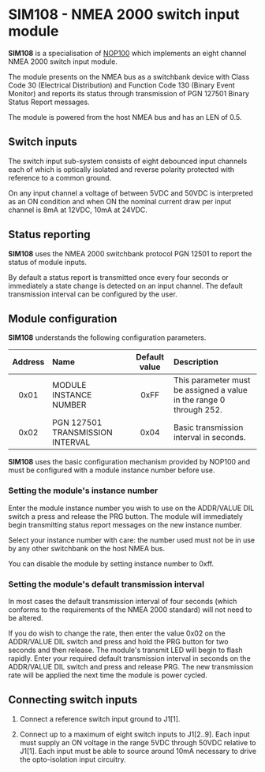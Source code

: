 # SIM108 - NMEA 2000 switch input module

**SIM108** is a specialisation of
[NOP100](https://github.com/preeve9534/NOP100)
which implements an eight channel NMEA 2000 switch input module.

The module presents on the NMEA bus as a switchbank device with
Class Code 30 (Electrical Distribution) and Function Code 130 (Binary
Event Monitor) and reports its status through transmission of
PGN 127501 Binary Status Report messages.

The module is powered from the host NMEA bus and has an LEN of 0.5.

## Switch inputs

The switch input sub-system consists of eight debounced input channels
each of which is optically isolated and reverse polarity protected with
reference to a common ground.

On any input channel a voltage of between 5VDC and 50VDC is interpreted
as an ON condition and when ON the nominal current draw per input
channel is 8mA at 12VDC, 10mA at 24VDC.

## Status reporting

**SIM108** uses the NMEA 2000 switchbank protocol PGN 12501 to report
the status of module inputs.

By default a status report is transmitted once every four seconds or
immediately a state change is detected on an input channel.
The default transmission interval can be configured by the user.

## Module configuration

**SIM108** understands the following configuration parameters.

| Address | Name                             | Default value | Description |
| :---:   | :---                             | :---:         | :---        |
| 0x01    | MODULE INSTANCE NUMBER           | 0xFF          | This parameter must be assigned a value in the range 0 through 252. |
| 0x02    | PGN 127501 TRANSMISSION INTERVAL | 0x04          | Basic transmission interval in seconds. |

**SIM108** uses the basic configuration mechanism provided by NOP100
and must be configured with a module instance number before use.

### Setting the module's instance number

Enter the module instance number you wish to use on the ADDR/VALUE DIL
switch a press and release the PRG button.
The module will immediately begin transmitting status report messages
on the new instance number.

Select your instance number with care: the number used must not be in
use by any other switchbank on the host NMEA bus.

You can disable the module by setting instance number to 0xff.

### Setting the module's default transmission interval

In most cases the default transmission interval of four seconds (which
conforms to the requirements of the NMEA 2000 standard) will not need
to be altered.

If you do wish to change the rate, then enter the value 0x02 on the
ADDR/VALUE DIL switch and press and hold the PRG button for two seconds
and then release.
The module's transmit LED will begin to flash rapidly.
Enter your required default transmission interval in seconds on the
ADDR/VALUE DIL switch and press and release PRG.
The new transmission rate will be applied the next time the module is
power cycled.

## Connecting switch inputs

1. Connect a reference switch input ground to J1[1].

2. Connect up to a maximum of eight switch inputs to J1[2..9].
   Each input must supply an ON voltage in the range 5VDC through 50VDC
   relative to J1[1].
   Each input must be able to source around 10mA necessary to drive the
   opto-isolation input circuitry.
